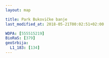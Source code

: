 ```yaml
---
layout: map

title: Park Bukovičke banje
last_modified_at: 2018-05-21T00:02:51+02:00

WDPA: [555515219]
BioRaS: [379]
geoSrbija:
  L1_183: [134]
---
```

